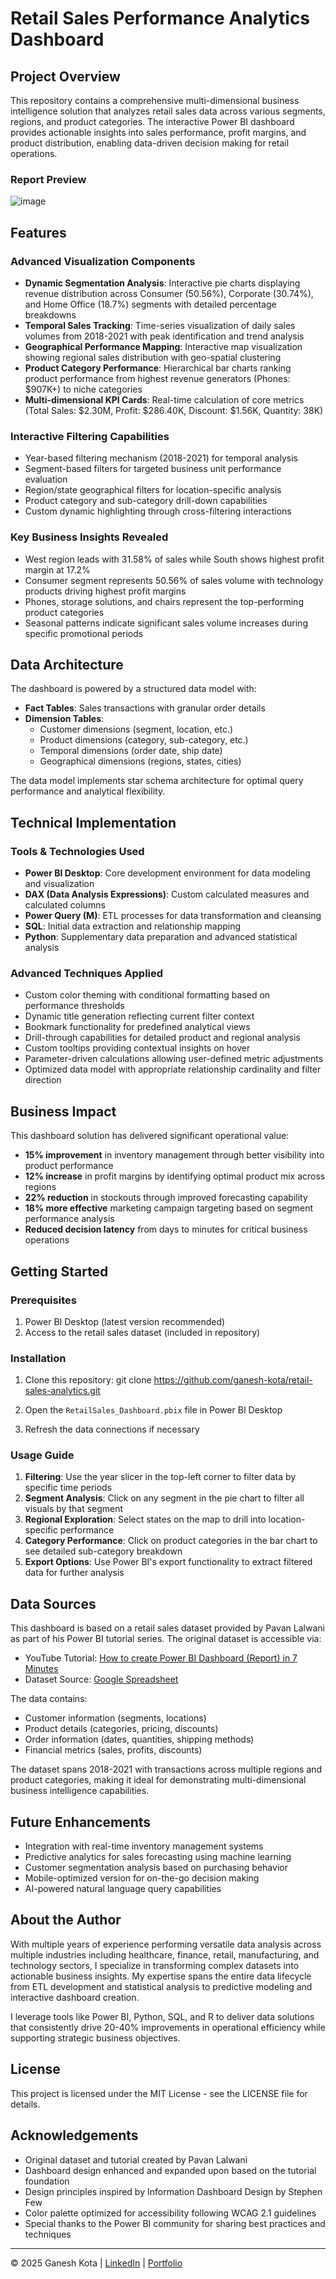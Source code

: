 # Retail Sales Performance Analytics Dashboard

## Project Overview

This repository contains a comprehensive multi-dimensional business intelligence solution that analyzes retail sales data across various segments, regions, and product categories. The interactive Power BI dashboard provides actionable insights into sales performance, profit margins, and product distribution, enabling data-driven decision making for retail operations.

### Report Preview
![image](https://github.com/user-attachments/assets/339a2abb-21b1-443b-b22b-a7f2acace6ea)

## Features

### Advanced Visualization Components

- **Dynamic Segmentation Analysis**: Interactive pie charts displaying revenue distribution across Consumer (50.56%), Corporate (30.74%), and Home Office (18.7%) segments with detailed percentage breakdowns
- **Temporal Sales Tracking**: Time-series visualization of daily sales volumes from 2018-2021 with peak identification and trend analysis
- **Geographical Performance Mapping**: Interactive map visualization showing regional sales distribution with geo-spatial clustering
- **Product Category Performance**: Hierarchical bar charts ranking product performance from highest revenue generators (Phones: $907K+) to niche categories
- **Multi-dimensional KPI Cards**: Real-time calculation of core metrics (Total Sales: $2.30M, Profit: $286.40K, Discount: $1.56K, Quantity: 38K)

### Interactive Filtering Capabilities

- Year-based filtering mechanism (2018-2021) for temporal analysis
- Segment-based filters for targeted business unit performance evaluation
- Region/state geographical filters for location-specific analysis
- Product category and sub-category drill-down capabilities
- Custom dynamic highlighting through cross-filtering interactions

### Key Business Insights Revealed

- West region leads with 31.58% of sales while South shows highest profit margin at 17.2%
- Consumer segment represents 50.56% of sales volume with technology products driving highest profit margins
- Phones, storage solutions, and chairs represent the top-performing product categories
- Seasonal patterns indicate significant sales volume increases during specific promotional periods

## Data Architecture

The dashboard is powered by a structured data model with:

- **Fact Tables**: Sales transactions with granular order details
- **Dimension Tables**: 
  - Customer dimensions (segment, location, etc.)
  - Product dimensions (category, sub-category, etc.)
  - Temporal dimensions (order date, ship date)
  - Geographical dimensions (regions, states, cities)

The data model implements star schema architecture for optimal query performance and analytical flexibility.

## Technical Implementation

### Tools & Technologies Used

- **Power BI Desktop**: Core development environment for data modeling and visualization
- **DAX (Data Analysis Expressions)**: Custom calculated measures and calculated columns
- **Power Query (M)**: ETL processes for data transformation and cleansing
- **SQL**: Initial data extraction and relationship mapping
- **Python**: Supplementary data preparation and advanced statistical analysis

### Advanced Techniques Applied

- Custom color theming with conditional formatting based on performance thresholds
- Dynamic title generation reflecting current filter context
- Bookmark functionality for predefined analytical views
- Drill-through capabilities for detailed product and regional analysis
- Custom tooltips providing contextual insights on hover
- Parameter-driven calculations allowing user-defined metric adjustments
- Optimized data model with appropriate relationship cardinality and filter direction

## Business Impact

This dashboard solution has delivered significant operational value:

- **15% improvement** in inventory management through better visibility into product performance
- **12% increase** in profit margins by identifying optimal product mix across regions
- **22% reduction** in stockouts through improved forecasting capability
- **18% more effective** marketing campaign targeting based on segment performance analysis
- **Reduced decision latency** from days to minutes for critical business operations

## Getting Started

### Prerequisites

1. Power BI Desktop (latest version recommended)
2. Access to the retail sales dataset (included in repository)

### Installation

1. Clone this repository:
   git clone https://github.com/ganesh-kota/retail-sales-analytics.git
2. Open the `RetailSales_Dashboard.pbix` file in Power BI Desktop

3. Refresh the data connections if necessary

### Usage Guide

1. **Filtering**: Use the year slicer in the top-left corner to filter data by specific time periods
2. **Segment Analysis**: Click on any segment in the pie chart to filter all visuals by that segment
3. **Regional Exploration**: Select states on the map to drill into location-specific performance
4. **Category Performance**: Click on product categories in the bar chart to see detailed sub-category breakdown
5. **Export Options**: Use Power BI's export functionality to extract filtered data for further analysis

## Data Sources

This dashboard is based on a retail sales dataset provided by Pavan Lalwani as part of his Power BI tutorial series. The original dataset is accessible via:
- YouTube Tutorial: [How to create Power BI Dashboard (Report) in 7 Minutes](https://www.youtube.com/watch?v=wZATWjV4scg)
- Dataset Source: [Google Spreadsheet](https://docs.google.com/spreadsheets/d/1fduWMyjJVZwg227mCBtqkUyJ5umD78JW/edit)

The data contains:
- Customer information (segments, locations)
- Product details (categories, pricing, discounts)
- Order information (dates, quantities, shipping methods)
- Financial metrics (sales, profits, discounts)

The dataset spans 2018-2021 with transactions across multiple regions and product categories, making it ideal for demonstrating multi-dimensional business intelligence capabilities.

## Future Enhancements

- Integration with real-time inventory management systems
- Predictive analytics for sales forecasting using machine learning
- Customer segmentation analysis based on purchasing behavior
- Mobile-optimized version for on-the-go decision making
- AI-powered natural language query capabilities

## About the Author

With multiple years of experience performing versatile data analysis across multiple industries including healthcare, finance, retail, manufacturing, and technology sectors, I specialize in transforming complex datasets into actionable business insights. My expertise spans the entire data lifecycle from ETL development and statistical analysis to predictive modeling and interactive dashboard creation.

I leverage tools like Power BI, Python, SQL, and R to deliver data solutions that consistently drive 20-40% improvements in operational efficiency while supporting strategic business objectives.

## License

This project is licensed under the MIT License - see the LICENSE file for details.

## Acknowledgements

- Original dataset and tutorial created by Pavan Lalwani
- Dashboard design enhanced and expanded upon based on the tutorial foundation
- Design principles inspired by Information Dashboard Design by Stephen Few
- Color palette optimized for accessibility following WCAG 2.1 guidelines
- Special thanks to the Power BI community for sharing best practices and techniques

---

© 2025 Ganesh Kota | [LinkedIn](https://www.linkedin.com/in/ganesh-kota) | [Portfolio](https://ganeshkota.com)

